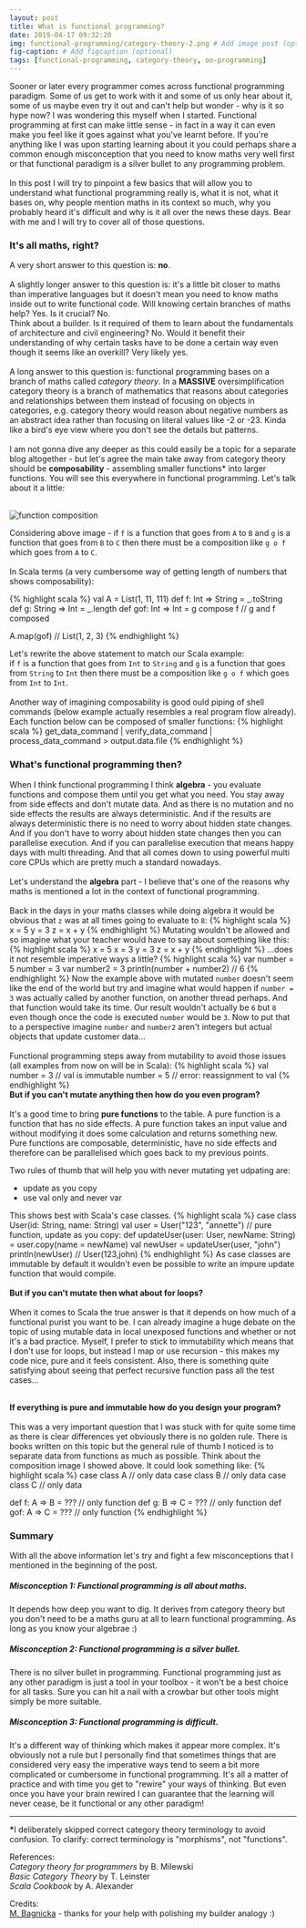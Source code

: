 ```yaml
---
layout: post
title: What is functional programming?
date: 2019-04-17 09:32:20
img: functional-programming/category-theory-2.png # Add image post (optional)
fig-caption: # Add figcaption (optional)
tags: [functional-programming, category-theory, oo-programming]
---
```


Sooner or later every programmer comes across functional programming paradigm. Some of us get to work with it and some of us only hear about it, some of us maybe even try it out and can't help but wonder - why is it so hype now? I was wondering this myself when I started. Functional programming at first can make little sense - in fact in a way it can even make you feel like it goes against what you've learnt before. If you're anything like I was upon starting learning about it you could perhaps share a common enough misconception that you need to know maths very well first or that functional paradigm is a silver bullet to any programming problem.<br><br>
In this post I will try to pinpoint a few basics that will allow you to understand what functional programming really is, what it is not, what it bases on, why people mention maths in its context so much, why you probably heard it's difficult and why is it all over the news these days. Bear with me and I will try to cover all of those questions. 


### It's all maths, right?

A very short answer to this question is: <b>no</b>. <br><br>
A slightly longer answer to this question is: it's a little bit closer to maths than imperative languages but it doesn't mean you need to know maths inside out to write functional code. Will knowing certain branches of maths help? Yes. Is it crucial? No. <br>Think about a builder. Is it required of them to learn about the fundamentals of architecture and civil engineering? No. Would it benefit their understanding of why certain tasks have to be done a certain way even though it seems like an overkill? Very likely yes. <br><br>
A long answer to this question is: functional programming bases on a branch of maths called _category theory_. In a <b>MASSIVE</b> oversimplification category theory is a branch of mathematics that reasons about categories and relationships between them instead of focusing on objects in categories, e.g. category theory would reason about negative numbers as an abstract idea rather than focusing on literal values like -2 or -23. Kinda like a bird's eye view where you don't see the details but patterns. <br><br>
I am not gonna dive any deeper as this could easily be a topic for a separate blog altogether - but let's agree the main take away from category theory should be <b>composability</b> - assembling smaller functions* into larger functions. You will see this everywhere in functional programming. Let's talk about it a little:
<br><br>
                         
                         
![function composition]({{site.baseurl}}/assets/img/functional-programming/category-theory-small.png)

Considering above image - if `f` is a function that goes from `A` to `B` and `g` is a function that goes from `B` to `C` then there must be a composition like `g o f` which goes from `A` to `C`.
<br><br>
In Scala terms (a very cumbersome way of getting length of numbers that shows composability): 

{% highlight scala %}
val A = List(1, 11, 111)
def f: Int => String = _.toString 
def g: String => Int = _.length
def gof: Int => Int = g compose f // g and f composed

A.map(gof) // List(1, 2, 3)
{% endhighlight %}

Let's rewrite the above statement to match our Scala example:<br>
if `f` is a function that goes from `Int` to `String` and `g` is a function that goes from `String` to `Int` then there must be a composition like `g o f` which goes from `Int` to `Int`.
  <br><br>
  Another way of imagining composability is good ould piping of shell commands (below example actually resembles a real program flow already). Each function below can be composed of smaller functions:
{% highlight scala %}
 get_data_command | verify_data_command | process_data_command > output.data.file
{% endhighlight %}
  
### What's functional programming then?

When I think functional programming I think <b>algebra</b> - you evaluate functions and compose them until you get what you need. You stay away from side effects and don't mutate data. And as there is no mutation and no side effects the results are always deterministic. And if the results are always deterministic there is no need to worry about hidden state changes. And if you don't have to worry about hidden state changes then you can parallelise execution. And if you can parallelise execution that means happy days with multi threading. And that all comes down to using powerful multi core CPUs which are pretty much a standard nowadays.
<br><br>
Let's understand the <b>algebra</b> part - I believe that's one of the reasons why maths is mentioned a lot in the context of functional programming.
<br><br>
Back in the days in your maths classes while doing algebra it would be obvious that `z` was at all times going to evaluate to `8`:
{% highlight scala %}
x = 5
y = 3
z = x + y
{% endhighlight %}
Mutating wouldn't be allowed and so imagine what your teacher would have to say about something like this:
{% highlight scala %}
x = 5
x = 3
y = 3
z = x + y
{% endhighlight %}
...does it not resemble imperative ways a little?
{% highlight scala %}
var number = 5
number = 3
var number2 = 3
println(number + number2) // 6
{% endhighlight %}
Now the example above with mutated `number` doesn't seem like the end of the world but try and imagine what would happen if `number = 3` was actually called by another function, on another thread perhaps. And that function would take its time. Our result wouldn't actually be `6` but `8` even though once the code is executed `number` would be `3`. Now to put that to a perspective imagine `number` and `number2` aren't integers but actual objects that update customer data...
<br><br>
Functional programming steps away from mutability to avoid those issues (all examples from now on will be in Scala):
{% highlight scala %}
val number = 3 // val is immutable
number = 5 // error: reassignment to val
{% endhighlight %} 
<br>
<b>But if you can't mutate anything then how do you even program?</b><Br><br>
It's a good time to bring <b>pure functions</b> to the table. A pure function is a function that has no side effects. A pure function takes an input value and without modifying it does some calculation and returns something new. Pure functions are composable, deterministic, have no side effects and therefore can be parallelised which goes back to my previous points.

Two rules of thumb that will help you with never mutating yet udpating are:
* update as you copy 
* use val only and never var

This shows best with Scala's case classes.
{% highlight scala %}
case class User(id: String, name: String)
val user = User("123", "annette")
// pure function, update as you copy:
def updateUser(user: User, newName: String) = user.copy(name = newName) 
val newUser = updateUser(user, "john")
println(newUser) // User(123,john)
{% endhighlight %} 
As case classes are immutable by default it wouldn't even be possible to write an impure update function that would compile. <br><br>
<b>But if you can't mutate then what about for loops?</b><br><br>
When it comes to Scala the true answer is that it depends on how much of a functional purist you want to be. I can already imagine a huge debate on the topic of using mutable data in local unexposed functions and whether or not it's a bad practice. Myself, I prefer to stick to immutability which means that I don't use for loops, but instead I map or use recursion - this makes my code nice, pure and it feels consistent. Also, there is something quite satisfying about seeing that perfect recursive function pass all the test cases...
<br><br>

<b>If everything is pure and immutable how do you design your program?</b><br><br>
This was a very important question that I was stuck with for quite some time as there is clear differences yet obviously there is no golden rule. There is books written on this topic but the general rule of thumb I noticed is to separate data from functions as much as possible. Think about the composition image I showed above. It could look something like:
{% highlight scala %}
case class A // only data
case class B // only data
case class C // only data

def f: A => B = ??? // only function
def g: B => C = ??? // only function
def gof: A => C = ??? // only function
{% endhighlight %}


### Summary 

With all the above information let's try and fight a few misconceptions that I mentioned in the beginning of the post.

##### Misconception 1: Functional programming is all about maths.
It depends how deep you want to dig. It derives from category theory but you don't need to be a maths guru at all to learn functional programming. As long as you know your algebrae :)
##### Misconception 2: Functional programming is a silver bullet.
There is no silver bullet in programming. Functional programming just as any other paradigm is just a tool in your toolbox - it won't be a best choice for all tasks. Sure you can hit a nail with a crowbar but other tools might simply be more suitable.  
##### Misconception 3: Functional programming is difficult.
It's a different way of thinking which makes it appear more complex. It's obviously not a rule but I personally find that sometimes things that are considered very easy the imperative ways tend to seem a bit more complicated or cumbersome in functional programming. It's all a matter of practice and with time you get to "rewire" your ways of thinking. But even once you have your brain rewired I can guarantee that the learning will never cease, be it functional or any other paradigm!

----

<b>*</b>I deliberately skipped correct category theory terminology to avoid confusion. To clarify: correct terminology is "morphisms", not "functions".

References:<br>
_Category theory for programmers_ by B. Milewski<br>
_Basic Category Theory_ by T. Leinster<br>
_Scala Cookbook_ by A. Alexander

Credits: <br>
[M. Bagnicka](https://www.linkedin.com/in/malgorzata-bagnicka/) - thanks for your help with polishing my builder analogy :)
